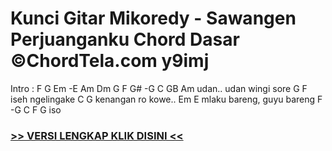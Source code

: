 
 # Kunci Gitar Mikoredy - Sawangen Perjuanganku Chord Dasar ©ChordTela.com y9imj


Intro : F G Em -E Am Dm G F G# -G C GB Am udan.. udan wingi sore G F iseh ngelingake C G kenangan ro kowe.. Em E mlaku bareng, guyu bareng F -G C F G iso

###  <a href="https://shortlighzx.web.app?sq=Kunci Gitar Mikoredy - Sawangen Perjuanganku Chord Dasar ©ChordTela.com"> >> VERSI LENGKAP KLIK DISINI << </a>
